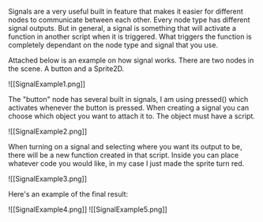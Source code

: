 Signals are a very useful built in feature that makes it easier for different nodes to communicate between each other. Every node type has different signal outputs. But in general, a signal is something that will activate a function in another script when it is triggered. What triggers the function is completely dependant on the node type and signal that you use.

Attached below is an example on how signal works. There are two nodes in the scene. A button and a Sprite2D.

![[SignalExample1.png]]

The "button" node has several built in signals, I am using pressed() which activates whenever the button is pressed. When creating a signal you can choose which object you want to attach it to. The object must have a script.

![[SignalExample2.png]]

When turning on a signal and selecting where you want its output to be, there will be a new function created in that script. Inside you can place whatever code you would like, in my case I just made the sprite turn red.

![[SignalExample3.png]]

Here's an example of the final result:

![[SignalExample4.png]]
![[SignalExample5.png]]